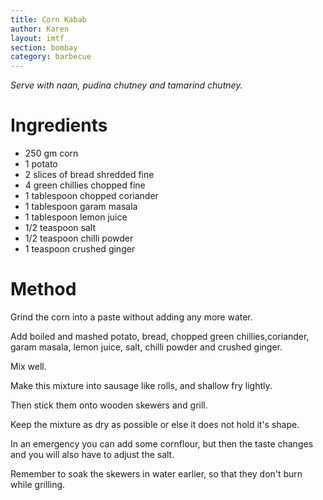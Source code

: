 ```yaml
---
title: Corn Kabab
author: Karen
layout: imtf
section: bombay
category: barbecue
---
```


_Serve with naan, pudina chutney and tamarind chutney._

# Ingredients

* 250 gm corn
* 1 potato
* 2 slices of bread shredded fine
* 4 green chillies chopped fine
* 1 tablespoon chopped coriander
* 1 tablespoon garam masala
* 1 tablespoon lemon juice
* 1/2 teaspoon salt
* 1/2 teaspoon chilli powder
* 1 teaspoon crushed ginger
 

# Method

Grind the corn into a paste without adding any more water.

 Add boiled and mashed potato, bread, chopped green chillies,coriander, garam masala, lemon juice, salt, chilli powder and crushed ginger.

Mix well.

Make this mixture into sausage like rolls, and shallow fry lightly.

Then stick them onto wooden skewers and grill.

Keep the mixture as dry as possible or else it does not hold it's shape.

In an emergency you can add some cornflour, but then the taste changes and you will also have to adjust the salt.

Remember to soak the skewers in water earlier, so that they don't burn while grilling.

 




